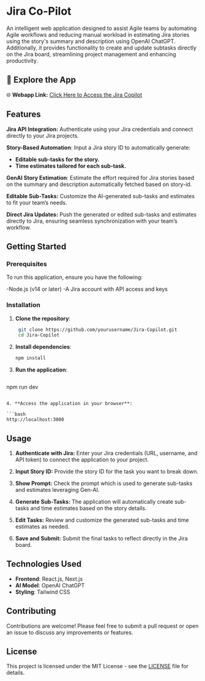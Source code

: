 # Jira Co-Pilot

An intelligent web application designed to assist Agile teams by automating Agile workflows and reducing manual workload in estimating Jira stories using the story's summary and description using OpenAI ChatGPT. Additionally, it provides functionality to create and update subtasks directly on the Jira board, streamlining project management and enhancing productivity.

## 🚀 Explore the App

🌐 **Webapp Link:** [Click Here to Access the Jira Copilot](https://jira-copilot.vercel.app)

## Features

**Jira API Integration:** Authenticate using your Jira credentials and connect directly to your Jira projects.

**Story-Based Automation**: Input a Jira story ID to automatically generate:
- **Editable sub-tasks for the story.**
- **Time estimates tailored for each sub-task.**

**GenAI Story Estimation**: Estimate the effort required for Jira stories based on the summary and description automatically fetched based on story-id.

**Editable Sub-Tasks:** Customize the AI-generated sub-tasks and estimates to fit your team’s needs.

**Direct Jira Updates:** Push the generated or edited sub-tasks and estimates directly to Jira, ensuring seamless synchronization with your team’s workflow.

## Getting Started

### Prerequisites
To run this application, ensure you have the following:

-Node.js (v14 or later)
-A Jira account with API access and keys

### Installation

1. **Clone the repository**:

   ```bash
    git clone https://github.com/yourusername/Jira-Copilot.git
    cd Jira-Copilot
   ```

2. **Install dependencies**:

   ```bash
   npm install
   ```

3. **Run the application**:

   ```bash
  npm run dev
   ```

4. **Access the application in your browser**:

   ```bash
   http://localhost:3000
   ```
## Usage

1. **Authenticate with Jira:**
Enter your Jira credentials (URL, username, and API token) to connect the application to your project.

2. **Input Story ID:**
Provide the story ID for the task you want to break down.

3. **Show Prompt:**
Check the prompt which is used to generate sub-tasks and estimates leveraging Gen-AI.

4. **Generate Sub-Tasks:**
The application will automatically create sub-tasks and time estimates based on the story details.

5. **Edit Tasks:**
Review and customize the generated sub-tasks and time estimates as needed.

6. **Save and Submit:**
Submit the final tasks to reflect directly in the Jira board.

## Technologies Used
- **Frontend**: React.js, Next.js
- **AI Model**: OpenAI ChatGPT
- **Styling**: Tailwind CSS

## Contributing

Contributions are welcome! Please feel free to submit a pull request or open an issue to discuss any improvements or features.

## License

This project is licensed under the MIT License - see the [LICENSE](LICENSE) file for details.
